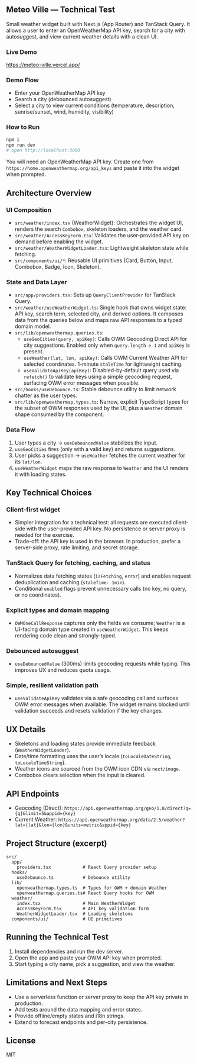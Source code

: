## Meteo Ville — Technical Test

Small weather widget built with Next.js (App Router) and TanStack Query. It allows a user to enter an OpenWeatherMap API key, search for a city with autosuggest, and view current weather details with a clean UI.

### Live Demo
https://meteo-ville.vercel.app/

### Demo Flow
- Enter your OpenWeatherMap API key
- Search a city (debounced autosuggest)
- Select a city to view current conditions (temperature, description, sunrise/sunset, wind, humidity, visibility)

### How to Run
```bash
npm i
npm run dev
# open http://localhost:3000
```

You will need an OpenWeatherMap API key. Create one from `https://home.openweathermap.org/api_keys` and paste it into the widget when prompted.

## Architecture Overview

### UI Composition
- `src/weather/index.tsx` (WeatherWidget): Orchestrates the widget UI, renders the search `Combobox`, skeleton loaders, and the weather card.
- `src/weather/AccessKeyForm.tsx`: Validates the user-provided API key on demand before enabling the widget.
- `src/weather/WeatherWidgetLoader.tsx`: Lightweight skeleton state while fetching.
- `src/components/ui/*`: Reusable UI primitives (Card, Button, Input, Combobox, Badge, Icon, Skeleton).

### State and Data Layer
- `src/app/providers.tsx`: Sets up `QueryClientProvider` for TanStack Query.
- `src/weather/useWeatherWidget.ts`: Single hook that owns widget state: API key, search term, selected city, and derived options. It composes data from the queries below and maps raw API responses to a typed domain model.
- `src/lib/openweathermap.queries.ts`:
  - `useGeoCities(query, apiKey)`: Calls OWM Geocoding Direct API for city suggestions. Enabled only when `query.length > 1` and `apiKey` is present.
  - `useWeather(lat, lon, apiKey)`: Calls OWM Current Weather API for selected coordinates. 1-minute `staleTime` for lightweight caching.
  - `useValidateApiKey(apiKey)`: Disabled-by-default query used via `refetch()` to validate keys using a simple geocoding request, surfacing OWM error messages when possible.
- `src/hooks/useDebounce.ts`: Stable debounce utility to limit network chatter as the user types.
- `src/lib/openweathermap.types.ts`: Narrow, explicit TypeScript types for the subset of OWM responses used by the UI, plus a `Weather` domain shape consumed by the component.

### Data Flow
1. User types a city → `useDebouncedValue` stabilizes the input.
2. `useGeoCities` fires (only with a valid key) and returns suggestions.
3. User picks a suggestion → `useWeather` fetches the current weather for its `lat/lon`.
4. `useWeatherWidget` maps the raw response to `Weather` and the UI renders it with loading states.

## Key Technical Choices

### Client-first widget
- Simpler integration for a technical test: all requests are executed client-side with the user-provided API key. No persistence or server proxy is needed for the exercise.
- Trade-off: the API key is used in the browser. In production, prefer a server-side proxy, rate limiting, and secret storage.

### TanStack Query for fetching, caching, and status
- Normalizes data fetching states (`isFetching`, `error`) and enables request deduplication and caching (`staleTime: 1min`).
- Conditional `enabled` flags prevent unnecessary calls (no key, no query, or no coordinates).

### Explicit types and domain mapping
- `OWMOneCallResponse` captures only the fields we consume; `Weather` is a UI-facing domain type created in `useWeatherWidget`. This keeps rendering code clean and strongly-typed.

### Debounced autosuggest
- `useDebouncedValue` (300ms) limits geocoding requests while typing. This improves UX and reduces quota usage.

### Simple, resilient validation path
- `useValidateApiKey` validates via a safe geocoding call and surfaces OWM error messages when available. The widget remains blocked until validation succeeds and resets validation if the key changes.

## UX Details
- Skeletons and loading states provide immediate feedback (`WeatherWidgetLoader`).
- Date/time formatting uses the user’s locale (`toLocaleDateString`, `toLocaleTimeString`).
- Weather icons are sourced from the OWM icon CDN via `next/image`.
- Combobox clears selection when the input is cleared.

## API Endpoints
- Geocoding (Direct): `https://api.openweathermap.org/geo/1.0/direct?q={q}&limit=5&appid={key}`
- Current Weather: `https://api.openweathermap.org/data/2.5/weather?lat={lat}&lon={lon}&units=metric&appid={key}`

## Project Structure (excerpt)
```
src/
  app/
    providers.tsx            # React Query provider setup
  hooks/
    useDebounce.ts           # Debounce utility
  lib/
    openweathermap.types.ts  # Types for OWM + domain Weather
    openweathermap.queries.ts# React Query hooks for OWM
  weather/
    index.tsx                # Main WeatherWidget
    AccessKeyForm.tsx        # API key validation form
    WeatherWidgetLoader.tsx  # Loading skeletons
  components/ui/             # UI primitives
```

## Running the Technical Test
1. Install dependencies and run the dev server.
2. Open the app and paste your OWM API key when prompted.
3. Start typing a city name, pick a suggestion, and view the weather.

## Limitations and Next Steps
- Use a serverless function or server proxy to keep the API key private in production.
- Add tests around the data mapping and error states.
- Provide offline/empty states and i18n strings.
- Extend to forecast endpoints and per-city persistence.

## License
MIT
